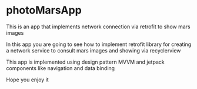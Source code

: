 # photoMarsApp
This is an app that implements network connection via retrofit to show mars images 

In this app you are going to see how to implement retrofit library for creating a network service to consult mars images and showing via recyclerview

This app is implemented using design pattern MVVM and jetpack components like navigation and data binding

Hope you enjoy it
